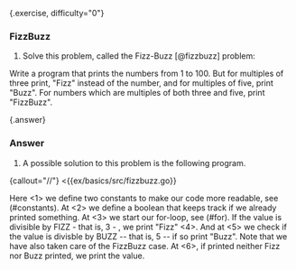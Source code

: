 {.exercise, difficulty="0"}
### FizzBuzz

1. Solve this problem, called the Fizz-Buzz [@fizzbuzz] problem:

Write a program that prints the numbers from 1 to 100. But for multiples
of three print, "Fizz" instead of the number, and for multiples of
five, print "Buzz". For numbers which are multiples of both three and
five, print "FizzBuzz".


{.answer}
### Answer
1. A possible solution to this problem is the following program.

{callout="//"}
<{{ex/basics/src/fizzbuzz.go}}

Here <1> we define two constants to make our code more readable, see (#constants).
At <2> we define a boolean that keeps track if we already printed something.
At <3> we start our for-loop, see (#for).
If the value is divisible by FIZZ - that is, 3 - , we print "Fizz" <4>.
And at <5> we check if the value is divisble by BUZZ -- that is, 5 -- if so print
"Buzz". Note that we have also taken care of the FizzBuzz case.
At <6>, if printed neither Fizz nor Buzz printed, we print the value.
